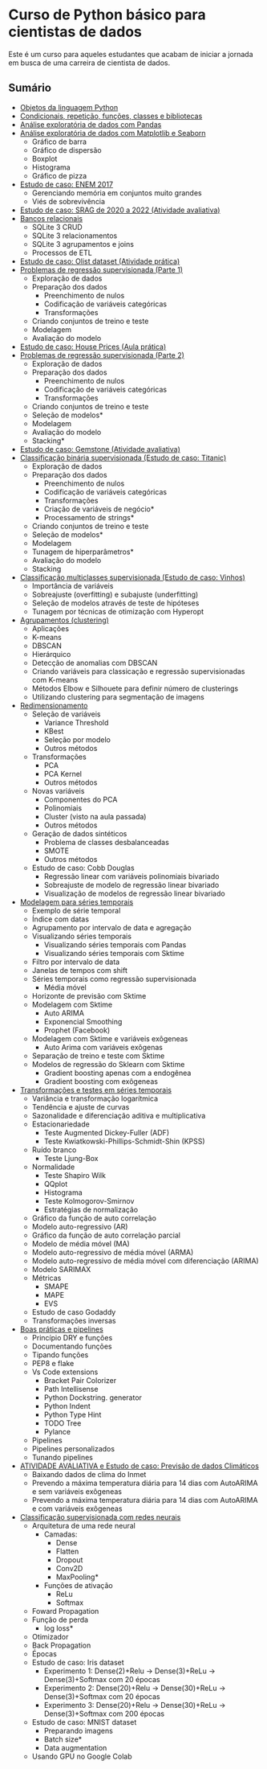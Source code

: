 # Curso de Python básico para cientistas de dados

Este é um curso para aqueles estudantes que acabam de iniciar a jornada em busca de uma carreira de cientista de dados.

## Sumário

- <a href="https://github.com/leandrocl2005/Curso-basico-de-Python-para-cientistas-de-dados/blob/master/aulas/cd_aula_01.ipynb">Objetos da linguagem Python</a>
- <a href="https://github.com/leandrocl2005/Curso-basico-de-Python-para-cientistas-de-dados/blob/master/aulas/cd_aula_02.ipynb">Condicionais, repetição, funções, classes e bibliotecas</a>
- <a href="https://github.com/leandrocl2005/Curso-basico-de-Python-para-cientistas-de-dados/blob/master/aulas/cd_aula_03.ipynb">Análise exploratória de dados com Pandas</a>
- <a href="https://github.com/leandrocl2005/Curso-basico-de-Python-para-cientistas-de-dados/blob/master/aulas/cd_aula_04.ipynb">Análise exploratória de dados com Matplotlib e Seaborn</a>
  - Gráfico de barra
  - Gráfico de dispersão
  - Boxplot
  - Histograma
  - Gráfico de pizza
- <a href="https://github.com/leandrocl2005/Curso-basico-de-Python-para-cientistas-de-dados/blob/master/aulas/cd_aula_05.ipynb">Estudo de caso: ENEM 2017</a>
  - Gerenciando memória em conjuntos muito grandes
  - Viés de sobrevivência
- <a href="https://github.com/leandrocl2005/Curso-basico-de-Python-para-cientistas-de-dados/blob/master/aulas/cd_aula_06.ipynb">Estudo de caso: SRAG de 2020 a 2022 (Atividade avaliativa)</a>
- <a href="https://github.com/leandrocl2005/Curso-basico-de-Python-para-cientistas-de-dados/blob/master/aulas/cd_aula_07.ipynb">Bancos relacionais</a>
  - SQLite 3 CRUD
  - SQLite 3 relacionamentos
  - SQLite 3 agrupamentos e joins
  - Processos de ETL
- <a href="https://github.com/leandrocl2005/Curso-basico-de-Python-para-cientistas-de-dados/blob/master/aulas/cd_aula_08.ipynb">Estudo de caso: Olist dataset (Atividade prática)</a>
- <a href="https://github.com/leandrocl2005/Curso-basico-de-Python-para-cientistas-de-dados/blob/master/aulas/cd_aula_09.ipynb">Problemas de regressão supervisionada (Parte 1)</a>
  - Exploração de dados
  - Preparação dos dados
    - Preenchimento de nulos
    - Codificação de variáveis categóricas
    - Transformações
  - Criando conjuntos de treino e teste
  - Modelagem
  - Avaliação do modelo
- <a href="https://github.com/leandrocl2005/Curso-basico-de-Python-para-cientistas-de-dados/blob/master/aulas/cd_aula_10.ipynb">Estudo de caso: House Prices (Aula prática)</a>
- <a href="https://github.com/leandrocl2005/Curso-basico-de-Python-para-cientistas-de-dados/blob/master/aulas/cd_aula_11.ipynb">Problemas de regressão supervisionada (Parte 2)</a>
  - Exploração de dados
  - Preparação dos dados
    - Preenchimento de nulos
    - Codificação de variáveis categóricas
    - Transformações
  - Criando conjuntos de treino e teste
  - Seleção de modelos\*
  - Modelagem
  - Avaliação do modelo
  - Stacking\*
- <a href="https://github.com/leandrocl2005/Curso-basico-de-Python-para-cientistas-de-dados/blob/master/aulas/cd_aula_12.ipynb">Estudo de caso: Gemstone (Atividade avaliativa)</a>
- <a href="https://github.com/leandrocl2005/Curso-basico-de-Python-para-cientistas-de-dados/blob/master/aulas/cd_aula_13.ipynb">Classificação binária supervisionada (Estudo de caso: Titanic)</a>
  - Exploração de dados
  - Preparação dos dados
    - Preenchimento de nulos
    - Codificação de variáveis categóricas
    - Transformações
    - Criação de variáveis de negócio\*
    - Processamento de strings\*
  - Criando conjuntos de treino e teste
  - Seleção de modelos\*
  - Modelagem
  - Tunagem de hiperparâmetros\*
  - Avaliação do modelo
  - Stacking
- <a href="https://github.com/leandrocl2005/Curso-basico-de-Python-para-cientistas-de-dados/blob/master/aulas/cd_aula_14.ipynb">Classificação multiclasses supervisionada (Estudo de caso: Vinhos)</a>
  - Importância de variáveis
  - Sobreajuste (overfitting) e subajuste (underfitting)
  - Seleção de modelos através de teste de hipóteses
  - Tunagem por técnicas de otimização com Hyperopt
- <a href="https://github.com/leandrocl2005/Curso-basico-de-Python-para-cientistas-de-dados/blob/master/aulas/cd_aula_15.ipynb">Agrupamentos (clustering)</a>
  - Aplicações
  - K-means
  - DBSCAN
  - Hierárquico
  - Detecção de anomalias com DBSCAN
  - Criando variáveis para classicação e regressão supervisionadas com K-means
  - Métodos Elbow e Silhouete para definir número de clusterings
  - Utilizando clustering para segmentação de imagens
- <a href="https://github.com/leandrocl2005/Curso-basico-de-Python-para-cientistas-de-dados/blob/master/aulas/cd_aula_16.ipynb">Redimensionamento</a>
  - Seleção de variáveis
    - Variance Threshold
    - KBest
    - Seleção por modelo
    - Outros métodos
  - Transformações
    - PCA
    - PCA Kernel
    - Outros métodos
  - Novas variáveis
    - Componentes do PCA
    - Polinomiais
    - Cluster (visto na aula passada)
    - Outros métodos
  - Geração de dados sintéticos
    - Problema de classes desbalanceadas
    - SMOTE
    - Outros métodos
  - Estudo de caso: Cobb Douglas
    - Regressão linear com variáveis polinomiais bivariado
    - Sobreajuste de modelo de regressão linear bivariado
    - Visualização de modelos de regressão linear bivariado
- <a href="https://github.com/leandrocl2005/Curso-basico-de-Python-para-cientistas-de-dados/blob/master/aulas/cd_aula_17.ipynb">Modelagem para séries temporais</a>
  - Exemplo de série temporal
  - Índice com datas
  - Agrupamento por intervalo de data e agregação
  - Visualizando séries temporais
    - Visualizando séries temporais com Pandas
    - Visualizando séries temporais com Sktime
  - Filtro por intervalo de data
  - Janelas de tempos com shift
  - Séries temporais como regressão supervisionada
    - Média móvel
  - Horizonte de previsão com Sktime
  - Modelagem com Sktime
    - Auto ARIMA
    - Exponencial Smoothing
    - Prophet (Facebook)
  - Modelagem com Sktime e variáveis exôgeneas
    - Auto Arima com variáveis exôgenas
  - Separação de treino e teste com Sktime
  - Modelos de regressão do Sklearn com Sktime
    - Gradient boosting apenas com a endogênea
    - Gradient boosting com exôgeneas
- <a href="https://github.com/leandrocl2005/Curso-basico-de-Python-para-cientistas-de-dados/blob/master/aulas/cd_aula_18.ipynb">Transformações e testes em séries temporais</a>
  - Variância e transformação logarítmica
  - Tendência e ajuste de curvas
  - Sazonalidade e diferenciação aditiva e multiplicativa
  - Estacionariedade
    - Teste Augmented Dickey-Fuller (ADF)
    - Teste Kwiatkowski-Phillips-Schmidt-Shin (KPSS)
  - Ruído branco
    - Teste Ljung-Box
  - Normalidade
    - Teste Shapiro Wilk
    - QQplot
    - Histograma
    - Teste Kolmogorov-Smirnov
    - Estratégias de normalização
  - Gráfico da função de auto correlação
  - Modelo auto-regressivo (AR)
  - Gráfico da função de auto correlação parcial
  - Modelo de média móvel (MA)
  - Modelo auto-regressivo de média móvel (ARMA)
  - Modelo auto-regressivo de média móvel com diferenciação (ARIMA)
  - Modelo SARIMAX
  - Métricas
    - SMAPE
    - MAPE
    - EVS
  - Estudo de caso Godaddy
  - Transformações inversas
- <a href="https://github.com/leandrocl2005/Curso-basico-de-Python-para-cientistas-de-dados/blob/master/aulas/cd_aula_19.ipynb">Boas práticas e pipelines</a>
  - Princípio DRY e funções
  - Documentando funções
  - Tipando funções
  - PEP8 e flake
  - Vs Code extensions
    - Bracket Pair Colorizer
    - Path Intellisense
    - Python Dockstring. generator
    - Python Indent
    - Python Type Hint
    - TODO Tree
    - Pylance
  - Pipelines
  - Pipelines personalizados
  - Tunando pipelines
- <a href="https://github.com/leandrocl2005/Curso-basico-de-Python-para-cientistas-de-dados/blob/master/aulas/cd_aula_20.ipynb">ATIVIDADE AVALIATIVA e Estudo de caso: Previsão de dados Climáticos</a>
  - Baixando dados de clima do Inmet
  - Prevendo a máxima temperatura diária para 14 dias com AutoARIMA e sem variáveis exôgeneas
  - Prevendo a máxima temperatura diária para 14 dias com AutoARIMA e com variáveis exôgeneas
- <a href="https://github.com/leandrocl2005/Curso-basico-de-Python-para-cientistas-de-dados/blob/master/aulas/cd_aula_21.ipynb">Classificação supervisionada com redes neurais</a>
  - Arquitetura de uma rede neural
    - Camadas:
      - Dense
      - Flatten
      - Dropout
      - Conv2D
      - MaxPooling\*
    - Funções de ativação
      - ReLu
      - Softmax
  - Foward Propagation
  - Função de perda
    - log loss\*
  - Otimizador
  - Back Propagation
  - Épocas
  - Estudo de caso: Iris dataset
    - Experimento 1: Dense(2)+Relu -> Dense(3)+ReLu -> Dense(3)+Softmax com 20 épocas
    - Experimento 2: Dense(20)+Relu -> Dense(30)+ReLu -> Dense(3)+Softmax com 20 épocas
    - Experimento 3: Dense(20)+Relu -> Dense(30)+ReLu -> Dense(3)+Softmax com 200 épocas
  - Estudo de caso: MNIST dataset
    - Preparando imagens
    - Batch size\*
    - Data augmentation
  - Usando GPU no Google Colab
